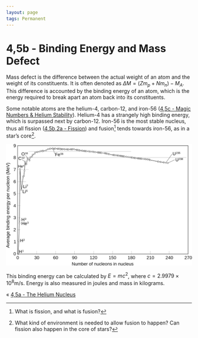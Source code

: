 ```yaml
---
layout: page
tags: Permanent
---
```


# 4,5b - Binding Energy and Mass Defect

Mass defect is the difference between the actual weight of an atom and the weight of its constituents. It is often denoted as $\Delta M=(Zm_{p}+Nm_{n})-M_{A}$. This difference is accounted by the binding energy of an atom, which is the energy required to break apart an atom back into its constituents. 

Some notable atoms are the helium-4, carbon-12, and iron-56 ([4,5c - Magic Numbers & Helium Stability](4,5c%20-%20Magic%20Numbers%20&%20Helium%20Stability)). Helium-4 has a strangely high binding energy, which is surpassed next by carbon-12. Iron-56 is the most stable nucleus, thus all fission ([4,5b,2a - Fission](4,5b,2a%20-%20Fission)) and fusion[^1] tends towards iron-56, as in a star’s core[^2].

![Binding-Energy](../../assets/Binding-Energy.png)

This binding energy can be calculated by $E=mc^{2}$, where $c=2.9979\times 10^{8}\text{m/s}$. Energy is also measured in joules and mass in kilograms.

« [4,5a - The Helium Nucleus](4,5a%20-%20The%20Helium%20Nucleus)

[^1]: What is fission, and what is fusion?
[^2]: What kind of environment is needed to allow fusion to happen? Can fission also happen in the core of stars?